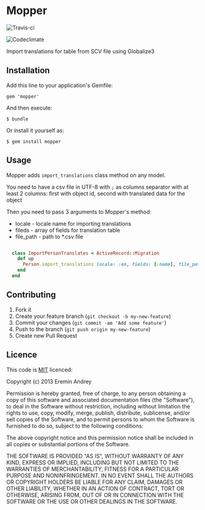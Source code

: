 # Mopper

![Travis-ci](https://travis-ci.org/developer88/mopper.png) 

![Codeclimate](https://codeclimate.com/github/developer88/mopper.png)

Import translations for table from SCV file using Globalize3

## Installation

Add this line to your application's Gemfile:

    gem 'mopper'

And then execute:

    $ bundle

Or install it yourself as:

    $ gem install mopper

## Usage

Mopper adds `import_translations` class method on any model.

You need to have a csv file in UTF-8 with `;` as columns separator with at least 2 columns: first with object id, second with translated data for the object

Then you need to pass 3 arguments to Mopper's method:

*  locale - locale name for importing translations
*  fileds - array of fields for translation table
*  file_path - path to *.csv file

```ruby

  class ImportPersonTranslates < ActiveRecord::Migration
    def up
      Person.import_translations locale: :en, fields: [:name], file_path: File.join(Rails.root, 'db', 'import', 'import.csv')
    end
  end

```

## Contributing

1. Fork it
2. Create your feature branch (`git checkout -b my-new-feature`)
3. Commit your changes (`git commit -am 'Add some feature'`)
4. Push to the branch (`git push origin my-new-feature`)
5. Create new Pull Request

## Licence

This code is [MIT][mit] licenced:

Copyright (c) 2013 Eremin Andrey

Permission is hereby granted, free of charge, to any person obtaining a copy of this software and associated documentation files (the "Software"), to deal in the Software without restriction, including without limitation the rights to use, copy, modify, merge, publish, distribute, sublicense, and/or sell copies of the Software, and to permit persons to whom the Software is furnished to do so, subject to the following conditions:

The above copyright notice and this permission notice shall be included in all copies or substantial portions of the Software.

THE SOFTWARE IS PROVIDED "AS IS", WITHOUT WARRANTY OF ANY KIND, EXPRESS OR IMPLIED, INCLUDING BUT NOT LIMITED TO THE WARRANTIES OF MERCHANTABILITY, FITNESS FOR A PARTICULAR PURPOSE AND NONINFRINGEMENT. IN NO EVENT SHALL THE AUTHORS OR COPYRIGHT HOLDERS BE LIABLE FOR ANY CLAIM, DAMAGES OR OTHER LIABILITY, WHETHER IN AN ACTION OF CONTRACT, TORT OR OTHERWISE, ARISING FROM, OUT OF OR IN CONNECTION WITH THE SOFTWARE OR THE USE OR OTHER DEALINGS IN THE SOFTWARE.


[mit]: http://www.opensource.org/licenses/mit-license.php
[murmur]: http://en.wikipedia.org/wiki/MurmurHash
[research]: https://panopticlick.eff.org/browser-uniqueness.pdf
